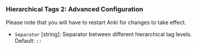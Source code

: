 ### Hierarchical Tags 2: Advanced Configuration

Please note that you will have to restart Anki for changes to take effect.

- `Separator` [string]: Separator between different hierarchical tag levels. Default: `::`
